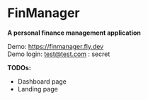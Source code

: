 # FinManager
**A personal finance management application**

Demo: https://finmanager.fly.dev \
Demo login: test@test.com : secret

**TODOs:**
- Dashboard page
- Landing page
